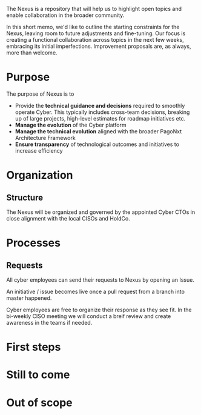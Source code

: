 The Nexus is a repository that will help us to highlight open topics and enable collaboration in the broader community. 

In this short memo, we'd like to outline the starting constraints for the Nexus, 
leaving room to future adjustments and fine-tuning. Our focus is creating a functional collaboration across topics in the next 
few weeks, embracing its initial imperfections. Improvement proposals are, as always, more than welcome.


# Purpose

The purpose of Nexus is to

* Provide the **technical guidance and decisions** required to smoothly operate Cyber. This typically includes cross-team decisions, breaking up of large projects, high-level estimates for roadmap initiatives etc.
* **Manage the evolution** of the Cyber platform
* **Manage the technical evolution** aligned with the broader PagoNxt Architecture Framework
* **Ensure transparency** of technological outcomes and initiatives to increase efficiency


# Organization

## Structure
The Nexus will be organized and governed by the appointed Cyber CTOs in close alignment with the local CISOs and HoldCo. 


# Processes

## Requests
All cyber employees can send their requests to Nexus by opening an Issue.

An initiative / issue becomes live once a pull request from a branch into master happened. 

Cyber employees are free to organize their response as they see fit. In the bi-weekly CISO meeting we will conduct a breif review 
and create awareness in the teams if needed.




# First steps


# Still to come


# Out of scope

